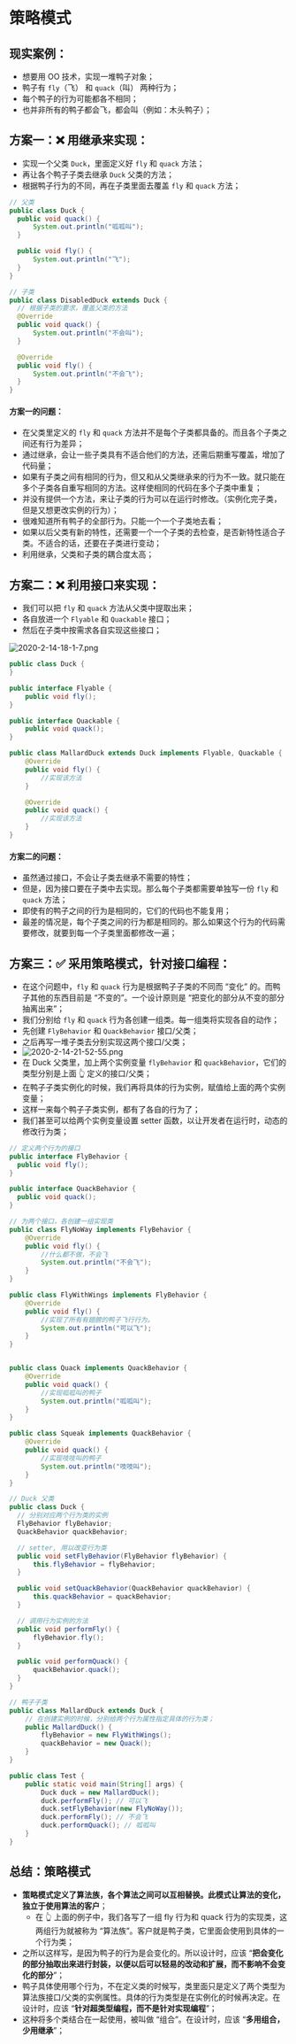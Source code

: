 # 策略模式

## 现实案例：

- 想要用 OO 技术，实现一堆鸭子对象；
- 鸭子有 `fly`（飞） 和 `quack`（叫） 两种行为；
- 每个鸭子的行为可能都各不相同；
- 也并非所有的鸭子都会飞，都会叫（例如：木头鸭子）；

## 方案一：❌ 用继承来实现：

- 实现一个父类 `Duck`，里面定义好 `fly` 和 `quack` 方法；
- 再让各个鸭子子类去继承 `Duck` 父类的方法；
- 根据鸭子行为的不同，再在子类里面去覆盖 `fly` 和 `quack` 方法；

```java
// 父类
public class Duck {
  public void quack() {
      System.out.println("呱呱叫");
  }

  public void fly() {
      System.out.println("飞");
  }
}

// 子类
public class DisabledDuck extends Duck {
  // 根据子类的要求，覆盖父类的方法
  @Override
  public void quack() {
      System.out.println("不会叫");
  }

  @Override
  public void fly() {
      System.out.println("不会飞");
  }
}
```

#### 方案一的问题：

- 在父类里定义的 `fly` 和 `quack` 方法并不是每个子类都具备的。而且各个子类之间还有行为差异；
- 通过继承，会让一些子类具有不适合他们的方法，还需后期重写覆盖，增加了代码量；
- 如果有子类之间有相同的行为，但又和从父类继承来的行为不一致。就只能在多个子类各自重写相同的方法。这样使相同的代码在多个子类中重复；
- 并没有提供一个方法，来让子类的行为可以在运行时修改。（实例化完子类，但是又想更改实例的行为）；
- 很难知道所有鸭子的全部行为。只能一个一个子类地去看；
- 如果以后父类有新的特性，还需要一个一个子类的去检查，是否新特性适合子类。不适合的话，还要在子类进行变动；
- 利用继承，父类和子类的耦合度太高；

## 方案二：❌ 利用接口来实现：

- 我们可以把 `fly` 和 `quack` 方法从父类中提取出来；
- 各自放进一个 `Flyable` 和 `Quackable` 接口；
- 然后在子类中按需求各自实现这些接口；

![2020-2-14-18-1-7.png](https://garrik-default-imgs.oss-accelerate.aliyuncs.com/imgs/2020-2-14-18-1-7.png)

```java
public class Duck {
}

public interface Flyable {
    public void fly();
}

public interface Quackable {
    public void quack();
}
```

```java
public class MallardDuck extends Duck implements Flyable, Quackable {
    @Override
    public void fly() {
        //实现该方法
    }

    @Override
    public void quack() {
        //实现该方法
    }
}
```

#### 方案二的问题：

- 虽然通过接口，不会让子类去继承不需要的特性；
- 但是，因为接口要在子类中去实现。那么每个子类都需要单独写一份 `fly` 和 `quack` 方法；
- 即使有的鸭子之间的行为是相同的，它们的代码也不能复用；
- 最差的情况是，每个子类之间的行为都是相同的。那么如果这个行为的代码需要修改，就要到每一个子类里面都修改一遍；

## 方案三：✅ 采用策略模式，针对接口编程：

- 在这个问题中，`fly` 和 `quack` 行为是根据鸭子子类的不同而 “变化” 的。而鸭子其他的东西目前是 “不变的”。一个设计原则是 “把变化的部分从不变的部分抽离出来”；
- 我们分别给 `fly` 和 `quack` 行为各创建一组类。每一组类将实现各自的动作；
- 先创建 `FlyBehavior` 和 `QuackBehavior` 接口/父类；
- 之后再写一堆子类去分别实现这两个接口/父类；
- ![2020-2-14-21-52-55.png](https://garrik-default-imgs.oss-accelerate.aliyuncs.com/imgs/2020-2-14-21-52-55.png)
- 在 Duck 父类里，加上两个实例变量 `flyBehavior` 和 `quackBehavior`，它们的类型分别是上面 👆 定义的接口/父类；
- 在鸭子子类实例化的时候，我们再将具体的行为实例，赋值给上面的两个实例变量；
- 这样一来每个鸭子子类实例，都有了各自的行为了；
- 我们甚至可以给两个实例变量设置 setter 函数，以让开发者在运行时，动态的修改行为类；

```java
// 定义两个行为的接口
public interface FlyBehavior {
  public void fly();
}

public interface QuackBehavior {
  public void quack();
}
```

```java
// 为两个接口，各创建一组实现类
public class FlyNoWay implements FlyBehavior {
    @Override
    public void fly() {
        //什么都不做，不会飞
        System.out.println("不会飞");
    }
}

public class FlyWithWings implements FlyBehavior {
    @Override
    public void fly() {
        //实现了所有有翅膀的鸭子飞行行为。
        System.out.println("可以飞");
    }
}


public class Quack implements QuackBehavior {
    @Override
    public void quack() {
        //实现呱呱叫的鸭子
        System.out.println("呱呱叫");
    }
}

public class Squeak implements QuackBehavior {
    @Override
    public void quack() {
        //实现吱吱叫的鸭子
        System.out.println("吱吱叫");
    }
}
```

```java
// Duck 父类
public class Duck {
  // 分别对应两个行为类的实例
  FlyBehavior flyBehavior;
  QuackBehavior quackBehavior;

  // setter, 用以改变行为类
  public void setFlyBehavior(FlyBehavior flyBehavior) {
      this.flyBehavior = flyBehavior;
  }

  public void setQuackBehavior(QuackBehavior quackBehavior) {
      this.quackBehavior = quackBehavior;
  }

  // 调用行为实例的方法
  public void performFly() {
      flyBehavior.fly();
  }

  public void performQuack() {
      quackBehavior.quack();
  }
}
```

```java
// 鸭子子类
public class MallardDuck extends Duck {
    // 在创建实例的时候，分别给两个行为属性指定具体的行为类；
    public MallardDuck() {
        flyBehavior = new FlyWithWings();
        quackBehavior = new Quack();
    }
}
```

```java
public class Test {
    public static void main(String[] args) {
        Duck duck = new MallardDuck();
        duck.performFly(); // 可以飞
        duck.setFlyBehavior(new FlyNoWay());
        duck.performFly(); // 不会飞
        duck.performQuack(); // 呱呱叫
    }
}
```

## 总结：策略模式

- **策略模式定义了算法族，各个算法之间可以互相替换。此模式让算法的变化，独立于使用算法的客户**；
  - 在 👆 上面的例子中，我们各写了一组 fly 行为和 quack 行为的实现类，这两组行为就被称为 “算法族”。客户就是鸭子类，它里面会使用到具体的一个行为类；
- 之所以这样写，是因为鸭子的行为是会变化的。所以设计时，应该 “**把会变化的部分抽取出来进行封装，以便以后可以轻易的改动和扩展，而不影响不会变化的部分**”；
- 鸭子具体使用哪个行为，不在定义类的时候写，类里面只是定义了两个类型为算法族接口/父类的实例属性。具体的行为类型是在实例化的时候再决定。在设计时，应该 “**针对超类型编程，而不是针对实现编程**”；
- 这种将多个类结合在一起使用，被叫做 “组合”。在设计时，应该 “**多用组合，少用继承**”；
